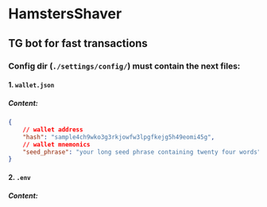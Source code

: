 # HamstersShaver

## TG bot for fast transactions


### Config dir (`./settings/config/`) must contain the next files:

#### 1. `wallet.json`
##### Content:

```json
{
	// wallet address
	"hash": "sample4ch9wko3g3rkjowfw3lpgfkejg5h49eomi45g",
	// wallet mnemonics
	"seed_phrase": "your long seed phrase containing twenty four words"
}
```

#### 2. `.env`
##### Content:

```dotenv

```
